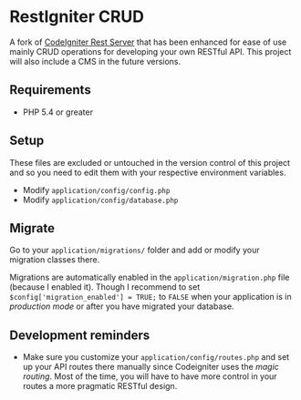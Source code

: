 # RestIgniter CRUD
A fork of [CodeIgniter Rest Server](https://github.com/chriskacerguis/codeigniter-restserver) that has been enhanced for ease of use mainly CRUD operations for developing your own RESTful API. This project will also include a CMS in the future versions.

## Requirements
+ PHP 5.4 or greater

## Setup
These files are excluded or untouched in the version control of this project and so you need to edit them with your respective environment variables.
+ Modify `application/config/config.php`
+ Modify `application/config/database.php`

## Migrate
Go to your `application/migrations/` folder and add or modify your migration classes there.

Migrations are automatically enabled in the `application/migration.php` file (because I enabled it). Though I recommend to set `$config['migration_enabled'] = TRUE;` to `FALSE` when your application is in _production mode_ or after you have migrated your database.

## Development reminders
+ Make sure you customize your `application/config/routes.php` and set up your API routes there manually since Codeigniter uses the _magic routing_. Most of the time, you will have to have more control in your routes a more pragmatic RESTful design.

